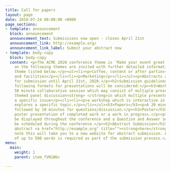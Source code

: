 ```yaml
---
title: Call for papers
layout: page
date: 2018-07-24 00:00:00 +0000
page_sections:
- template: announcement
  block: announcement
  announcement_text: Submissions now open - closes April 21st
  announcement_link: http://example.org/
  announcement_link_label: Submit your abstract now
- template: body-copy
  block: body-copy
  content: <p>The ACME 2020 conference theme is 'Make your event great again'</p><p>Presentations
    on the following themes are invited with further detailed information on each
    theme listed below.</p><ul><li><p>Coffee, content or after parties</p></li><li><p>Location
    and facilities</p></li><li><p>Marketing</p></li></ul><p>Abstracts are available
    for submission until April 21st, 2020.</p><h2>Submission guidelines</h2><p>The
    following formats for presentations will be considered:</p><h3>Workshops</h3><p>A
    50 minute collaborative session which may consist of multiple presenters:</p><ul><li><p>a
    themed panel discussion<strong> </strong>in which multiple presenters explore
    a specific issue</p></li><li><p>a workshop which is interactive in nature and
    explores a specific topic.</p></li></ul><h3>Papers</h3><p>A 20 minute presentation
    followed by 10 minutes for questions/discussion.</p><h3>Poster</h3><p>A traditional
    poster presentation of completed work or a work in progress.</p><p>Posters will
    be displayed throughout the conference and a Question and Answer session will
    be scheduled during the conference.</p><h2>Abstract Submission</h2><p>Submit your
    abstract <a href="http://example.org" title=""><strong>here</strong></a>.</p><p>Please
    note this will take you to a new website for abstract submission. An abstract
    of up to 500 words is required as part of the submission process.</p>
menu:
  main:
    weight: 1
    parent: item_fVN1Nbc

---
```

